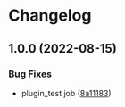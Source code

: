 # Changelog

## 1.0.0 (2022-08-15)


### Bug Fixes

* plugin_test job ([8a11183](https://www.github.com/deas/asdf-clojure-tools/commit/8a111836d008010f5e8f87c7bbdd9fde9f9431a2))
